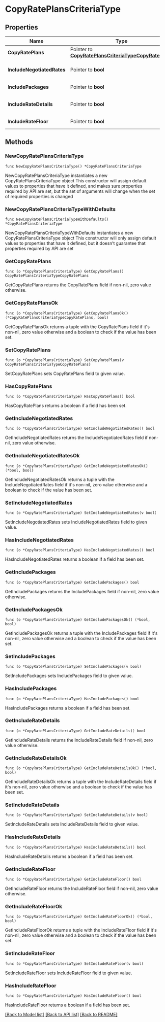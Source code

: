 # CopyRatePlansCriteriaType

## Properties

Name | Type | Description | Notes
------------ | ------------- | ------------- | -------------
**CopyRatePlans** | Pointer to [**CopyRatePlansCriteriaTypeCopyRatePlans**](CopyRatePlansCriteriaTypeCopyRatePlans.md) |  | [optional] 
**IncludeNegotiatedRates** | Pointer to **bool** | include negotiated rates? | [optional] 
**IncludePackages** | Pointer to **bool** | include packages? | [optional] 
**IncludeRateDetails** | Pointer to **bool** | include rate plan schedules? | [optional] 
**IncludeRateFloor** | Pointer to **bool** | include rate floors? | [optional] 

## Methods

### NewCopyRatePlansCriteriaType

`func NewCopyRatePlansCriteriaType() *CopyRatePlansCriteriaType`

NewCopyRatePlansCriteriaType instantiates a new CopyRatePlansCriteriaType object
This constructor will assign default values to properties that have it defined,
and makes sure properties required by API are set, but the set of arguments
will change when the set of required properties is changed

### NewCopyRatePlansCriteriaTypeWithDefaults

`func NewCopyRatePlansCriteriaTypeWithDefaults() *CopyRatePlansCriteriaType`

NewCopyRatePlansCriteriaTypeWithDefaults instantiates a new CopyRatePlansCriteriaType object
This constructor will only assign default values to properties that have it defined,
but it doesn't guarantee that properties required by API are set

### GetCopyRatePlans

`func (o *CopyRatePlansCriteriaType) GetCopyRatePlans() CopyRatePlansCriteriaTypeCopyRatePlans`

GetCopyRatePlans returns the CopyRatePlans field if non-nil, zero value otherwise.

### GetCopyRatePlansOk

`func (o *CopyRatePlansCriteriaType) GetCopyRatePlansOk() (*CopyRatePlansCriteriaTypeCopyRatePlans, bool)`

GetCopyRatePlansOk returns a tuple with the CopyRatePlans field if it's non-nil, zero value otherwise
and a boolean to check if the value has been set.

### SetCopyRatePlans

`func (o *CopyRatePlansCriteriaType) SetCopyRatePlans(v CopyRatePlansCriteriaTypeCopyRatePlans)`

SetCopyRatePlans sets CopyRatePlans field to given value.

### HasCopyRatePlans

`func (o *CopyRatePlansCriteriaType) HasCopyRatePlans() bool`

HasCopyRatePlans returns a boolean if a field has been set.

### GetIncludeNegotiatedRates

`func (o *CopyRatePlansCriteriaType) GetIncludeNegotiatedRates() bool`

GetIncludeNegotiatedRates returns the IncludeNegotiatedRates field if non-nil, zero value otherwise.

### GetIncludeNegotiatedRatesOk

`func (o *CopyRatePlansCriteriaType) GetIncludeNegotiatedRatesOk() (*bool, bool)`

GetIncludeNegotiatedRatesOk returns a tuple with the IncludeNegotiatedRates field if it's non-nil, zero value otherwise
and a boolean to check if the value has been set.

### SetIncludeNegotiatedRates

`func (o *CopyRatePlansCriteriaType) SetIncludeNegotiatedRates(v bool)`

SetIncludeNegotiatedRates sets IncludeNegotiatedRates field to given value.

### HasIncludeNegotiatedRates

`func (o *CopyRatePlansCriteriaType) HasIncludeNegotiatedRates() bool`

HasIncludeNegotiatedRates returns a boolean if a field has been set.

### GetIncludePackages

`func (o *CopyRatePlansCriteriaType) GetIncludePackages() bool`

GetIncludePackages returns the IncludePackages field if non-nil, zero value otherwise.

### GetIncludePackagesOk

`func (o *CopyRatePlansCriteriaType) GetIncludePackagesOk() (*bool, bool)`

GetIncludePackagesOk returns a tuple with the IncludePackages field if it's non-nil, zero value otherwise
and a boolean to check if the value has been set.

### SetIncludePackages

`func (o *CopyRatePlansCriteriaType) SetIncludePackages(v bool)`

SetIncludePackages sets IncludePackages field to given value.

### HasIncludePackages

`func (o *CopyRatePlansCriteriaType) HasIncludePackages() bool`

HasIncludePackages returns a boolean if a field has been set.

### GetIncludeRateDetails

`func (o *CopyRatePlansCriteriaType) GetIncludeRateDetails() bool`

GetIncludeRateDetails returns the IncludeRateDetails field if non-nil, zero value otherwise.

### GetIncludeRateDetailsOk

`func (o *CopyRatePlansCriteriaType) GetIncludeRateDetailsOk() (*bool, bool)`

GetIncludeRateDetailsOk returns a tuple with the IncludeRateDetails field if it's non-nil, zero value otherwise
and a boolean to check if the value has been set.

### SetIncludeRateDetails

`func (o *CopyRatePlansCriteriaType) SetIncludeRateDetails(v bool)`

SetIncludeRateDetails sets IncludeRateDetails field to given value.

### HasIncludeRateDetails

`func (o *CopyRatePlansCriteriaType) HasIncludeRateDetails() bool`

HasIncludeRateDetails returns a boolean if a field has been set.

### GetIncludeRateFloor

`func (o *CopyRatePlansCriteriaType) GetIncludeRateFloor() bool`

GetIncludeRateFloor returns the IncludeRateFloor field if non-nil, zero value otherwise.

### GetIncludeRateFloorOk

`func (o *CopyRatePlansCriteriaType) GetIncludeRateFloorOk() (*bool, bool)`

GetIncludeRateFloorOk returns a tuple with the IncludeRateFloor field if it's non-nil, zero value otherwise
and a boolean to check if the value has been set.

### SetIncludeRateFloor

`func (o *CopyRatePlansCriteriaType) SetIncludeRateFloor(v bool)`

SetIncludeRateFloor sets IncludeRateFloor field to given value.

### HasIncludeRateFloor

`func (o *CopyRatePlansCriteriaType) HasIncludeRateFloor() bool`

HasIncludeRateFloor returns a boolean if a field has been set.


[[Back to Model list]](../README.md#documentation-for-models) [[Back to API list]](../README.md#documentation-for-api-endpoints) [[Back to README]](../README.md)


